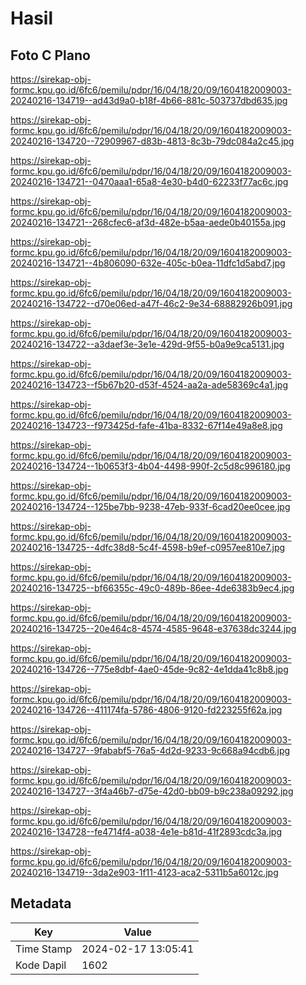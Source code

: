 # Hasil

## Foto C Plano

https://sirekap-obj-formc.kpu.go.id/6fc6/pemilu/pdpr/16/04/18/20/09/1604182009003-20240216-134719--ad43d9a0-b18f-4b66-881c-503737dbd635.jpg

https://sirekap-obj-formc.kpu.go.id/6fc6/pemilu/pdpr/16/04/18/20/09/1604182009003-20240216-134720--72909967-d83b-4813-8c3b-79dc084a2c45.jpg

https://sirekap-obj-formc.kpu.go.id/6fc6/pemilu/pdpr/16/04/18/20/09/1604182009003-20240216-134721--0470aaa1-65a8-4e30-b4d0-62233f77ac6c.jpg

https://sirekap-obj-formc.kpu.go.id/6fc6/pemilu/pdpr/16/04/18/20/09/1604182009003-20240216-134721--268cfec6-af3d-482e-b5aa-aede0b40155a.jpg

https://sirekap-obj-formc.kpu.go.id/6fc6/pemilu/pdpr/16/04/18/20/09/1604182009003-20240216-134721--4b806090-632e-405c-b0ea-11dfc1d5abd7.jpg

https://sirekap-obj-formc.kpu.go.id/6fc6/pemilu/pdpr/16/04/18/20/09/1604182009003-20240216-134722--d70e06ed-a47f-46c2-9e34-68882926b091.jpg

https://sirekap-obj-formc.kpu.go.id/6fc6/pemilu/pdpr/16/04/18/20/09/1604182009003-20240216-134722--a3daef3e-3e1e-429d-9f55-b0a9e9ca5131.jpg

https://sirekap-obj-formc.kpu.go.id/6fc6/pemilu/pdpr/16/04/18/20/09/1604182009003-20240216-134723--f5b67b20-d53f-4524-aa2a-ade58369c4a1.jpg

https://sirekap-obj-formc.kpu.go.id/6fc6/pemilu/pdpr/16/04/18/20/09/1604182009003-20240216-134723--f973425d-fafe-41ba-8332-67f14e49a8e8.jpg

https://sirekap-obj-formc.kpu.go.id/6fc6/pemilu/pdpr/16/04/18/20/09/1604182009003-20240216-134724--1b0653f3-4b04-4498-990f-2c5d8c996180.jpg

https://sirekap-obj-formc.kpu.go.id/6fc6/pemilu/pdpr/16/04/18/20/09/1604182009003-20240216-134724--125be7bb-9238-47eb-933f-6cad20ee0cee.jpg

https://sirekap-obj-formc.kpu.go.id/6fc6/pemilu/pdpr/16/04/18/20/09/1604182009003-20240216-134725--4dfc38d8-5c4f-4598-b9ef-c0957ee810e7.jpg

https://sirekap-obj-formc.kpu.go.id/6fc6/pemilu/pdpr/16/04/18/20/09/1604182009003-20240216-134725--bf66355c-49c0-489b-86ee-4de6383b9ec4.jpg

https://sirekap-obj-formc.kpu.go.id/6fc6/pemilu/pdpr/16/04/18/20/09/1604182009003-20240216-134725--20e464c8-4574-4585-9648-e37638dc3244.jpg

https://sirekap-obj-formc.kpu.go.id/6fc6/pemilu/pdpr/16/04/18/20/09/1604182009003-20240216-134726--775e8dbf-4ae0-45de-9c82-4e1dda41c8b8.jpg

https://sirekap-obj-formc.kpu.go.id/6fc6/pemilu/pdpr/16/04/18/20/09/1604182009003-20240216-134726--411174fa-5786-4806-9120-fd223255f62a.jpg

https://sirekap-obj-formc.kpu.go.id/6fc6/pemilu/pdpr/16/04/18/20/09/1604182009003-20240216-134727--9fababf5-76a5-4d2d-9233-9c668a94cdb6.jpg

https://sirekap-obj-formc.kpu.go.id/6fc6/pemilu/pdpr/16/04/18/20/09/1604182009003-20240216-134727--3f4a46b7-d75e-42d0-bb09-b9c238a09292.jpg

https://sirekap-obj-formc.kpu.go.id/6fc6/pemilu/pdpr/16/04/18/20/09/1604182009003-20240216-134728--fe4714f4-a038-4e1e-b81d-41f2893cdc3a.jpg

https://sirekap-obj-formc.kpu.go.id/6fc6/pemilu/pdpr/16/04/18/20/09/1604182009003-20240216-134719--3da2e903-1f11-4123-aca2-5311b5a6012c.jpg


## Metadata

| Key        | Value               |
| ---------- | ------------------- |
| Time Stamp | 2024-02-17 13:05:41 |
| Kode Dapil | 1602                |




